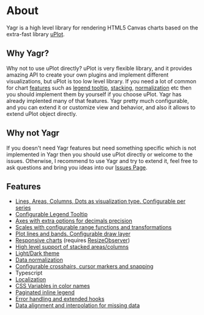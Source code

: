 # About

Yagr is a high level library for rendering HTML5 Canvas charts based on the extra-fast library [uPlot](https://github.com/leeoniya/uPlot).

## Why Yagr?

Why not to use uPlot directly? uPlot is very flexible library, and it provides amazing API to create your own plugins and implement different visualizations, but uPlot is too low level library. If you need a lot of common for chart [features](#features) such as [legend tooltip](./plugins/tooltip.md#tooltip), [stacking](./api/scales.md#stacking), [normalization](./api/scales.md#normalization) etc then you should implement them by yourself if you choose uPlot. Yagr has already implented many of that features. Yagr pretty much configurable, and you can extend it or customize view and behavior, and also it allows to extend uPlot object directly.

## Why not Yagr

If you doesn't need Yagr features but need something specific which is not implemented in Yagr then you should use uPlot directly or welcome to the issues. Otherwise, I recommend to use Yagr and try to extend it, feel free to ask questions and bring you ideas into our [Issues Page](https://github.com/yandex-cloud/yagr/issues).

## Features

-   [Lines, Areas, Columns, Dots as visualization type. Configurable per series](./api/visualization.md#visualization-types)
-   [Configurable Legend Tooltip](./plugins/tooltip.md#tooltip)
-   [Axes with extra options for decimals precision](./api/axes.md#axes)
-   [Scales with configurable range functions and transformations](./api/scales.md#scales)
-   [Plot lines and bands. Configurable draw layer](./plugins/plot-lines.md#plot-lines)
-   [Responsive charts](./api/settings.md#settings.adaptive) (requires [ResizeObserver](https://developer.mozilla.org/en-US/docs/Web/API/ResizeObserver))
-   [High level support of stacked areas/columns](./api/scales.md#stacking)
-   [Light/Dark theme](./api/settings.md#Theme)
-   [Data normalization](./api/scales.md#Normalization)
-   [Configurable crosshairs, cursor markers and snapping](./api/cursor.md#cursor)
-   Typescript
-   [Localization](./api/settings.md#localization)
-   [CSS Variables in color names](./api/css.md#css)
-   [Paginated inline legend](./plugins/legend.md#legend)
-   [Error handling and extended hooks](./api/lifecycle.md#hooks)
-   [Data alignment and interpolation for missing data](./api/data-processing.md#data-alignment)
